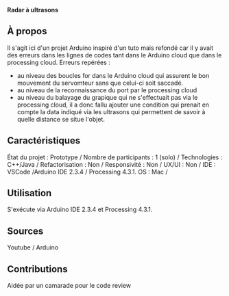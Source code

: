 **Radar à ultrasons**

## À propos
Il s'agit ici d'un projet Arduino inspiré d'un tuto mais refondé car il y avait des erreurs dans les lignes de codes tant dans le Arduino cloud que
dans le processing cloud. 
Erreurs repérées :
- au niveau des boucles for dans le Arduino cloud qui assurent le bon mouvement du servomteur sans que celui-ci soit saccadé.
- au niveau de la reconnaissance du port par le processing cloud 
- au niveau du balayage du grapique qui ne s'effectuait pas via le processing cloud, il a donc fallu ajouter une condition qui prenait en compte
la data indiqué via les ultrasons qui permettent de savoir à quelle distance se situe l'objet.

## Caractéristiques
État du projet : Prototype /
Nombre de participants : 1 (solo) /
Technologies : C++/Java / 
Refactorisation : Non /
Responsivité : Non /
UX/UI : Non /
IDE : VSCode /Arduino IDE 2.3.4 / Processing 4.3.1.
OS : Mac /

## Utilisation
S'exécute via Arduino IDE 2.3.4 et Processing 4.3.1.

## Sources
Youtube / Arduino 

## Contributions
Aidée par un camarade pour le code review 
